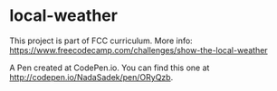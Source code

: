 # local-weather
This project is part of FCC curriculum. More info: https://www.freecodecamp.com/challenges/show-the-local-weather

A Pen created at CodePen.io. You can find this one at http://codepen.io/NadaSadek/pen/ORyQzb.

 